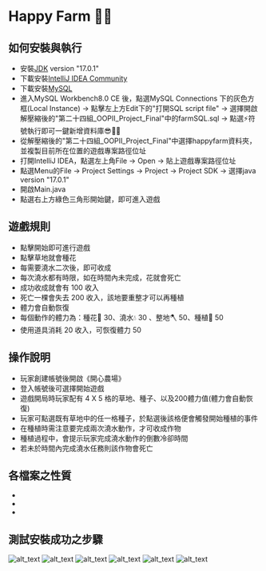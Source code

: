 # Happy Farm 🌲🌻
## 如何安裝與執行
- 安裝[JDK](https://www.oracle.com/java/technologies/javase-jdk15-downloads.html) version "17.0.1"
- 下載安裝[IntelliJ IDEA Community](https://www.jetbrains.com/idea/download/download-thanks.html?platform=windows&code=IIC)
- 下載安裝[MySQL](https://dev.mysql.com/downloads/file/?id=508940)
- 進入MySQL Workbench8.0 CE 後，點選MySQL Connections 下的灰色方框(Local Instance) → 點擊左上方Edit下的"打開SQL script file" → 選擇開啟解壓縮後的"第二十四組_OOPII_Project_Final"中的farmSQL.sql → 點選⚡️符號執行即可一鍵新增資料庫😎👍🏻
- 從解壓縮後的"第二十四組_OOPII_Project_Final"中選擇happyfarm資料夾，並複製目前所在位置的遊戲專案路徑位址
- 打開IntelliJ IDEA，點選左上角File → Open → 貼上遊戲專案路徑位址
- 點選Menu的File → Project Settings → Project → Project SDK → 選擇java version "17.0.1"
- 開啟Main.java
- 點選右上方綠色三角形開始鍵，即可進入遊戲

## 遊戲規則
- 點擊開始即可進行遊戲
- 點擊草地就會種花
- 每需要澆水二次後，即可收成
- 每次澆水都有時限，如在時間內未完成，花就會死亡
- 成功收成就會有 100 收入
- 死亡一棵會失去 200 收入，該地要重整才可以再種植
- 體力會自動恢復
- 每個動作的體力為：種花🌼 30、澆水💧 30 、整地🪓 50、種植🌱 50
- 使用道具消耗 20 收入，可恢復體力 50

## 操作說明
- 玩家創建帳號後開啟《開心農場》
- 登入帳號後可選擇開始遊戲
- 遊戲開局時玩家配有 4 X 5 格的草地、種子、以及200體力值(體力會自動恢復)
- 玩家可點選既有草地中的任一格種子，於點選後該格便會觸發開始種植的事件
- 在種植時需注意要完成兩次澆水動作，才可收成作物
- 種植過程中，會提示玩家完成澆水動作的倒數冷卻時間
- 若未於時間內完成澆水任務則該作物會死亡

## 各檔案之性質
-
-
-


## 測試安裝成功之步驟
![alt_text](https://github.com/BhavyaC16/Plants-Vs-Zombies/blob/master/GameplayScreenshots/1.png)
![alt_text](https://github.com/BhavyaC16/Plants-Vs-Zombies/blob/master/GameplayScreenshots/4.png)
![alt_text](https://github.com/BhavyaC16/Plants-Vs-Zombies/blob/master/GameplayScreenshots/Arena.png)
![alt_text](https://github.com/BhavyaC16/Plants-Vs-Zombies/blob/master/GameplayScreenshots/2.png)
![alt_text](https://github.com/BhavyaC16/Plants-Vs-Zombies/blob/master/GameplayScreenshots/5.png)
![alt_text](https://github.com/BhavyaC16/Plants-Vs-Zombies/blob/master/GameplayScreenshots/3.png)

